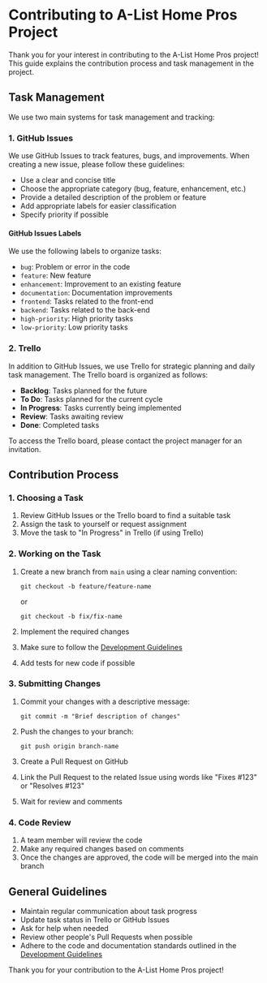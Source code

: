 # Contributing to A-List Home Pros Project

Thank you for your interest in contributing to the A-List Home Pros project! This guide explains the contribution process and task management in the project.

## Task Management

We use two main systems for task management and tracking:

### 1. GitHub Issues

We use GitHub Issues to track features, bugs, and improvements. When creating a new issue, please follow these guidelines:

- Use a clear and concise title
- Choose the appropriate category (bug, feature, enhancement, etc.)
- Provide a detailed description of the problem or feature
- Add appropriate labels for easier classification
- Specify priority if possible

#### GitHub Issues Labels

We use the following labels to organize tasks:

- `bug`: Problem or error in the code
- `feature`: New feature
- `enhancement`: Improvement to an existing feature
- `documentation`: Documentation improvements
- `frontend`: Tasks related to the front-end
- `backend`: Tasks related to the back-end
- `high-priority`: High priority tasks
- `low-priority`: Low priority tasks

### 2. Trello

In addition to GitHub Issues, we use Trello for strategic planning and daily task management. The Trello board is organized as follows:

- **Backlog**: Tasks planned for the future
- **To Do**: Tasks planned for the current cycle
- **In Progress**: Tasks currently being implemented
- **Review**: Tasks awaiting review
- **Done**: Completed tasks

To access the Trello board, please contact the project manager for an invitation.

## Contribution Process

### 1. Choosing a Task

1. Review GitHub Issues or the Trello board to find a suitable task
2. Assign the task to yourself or request assignment
3. Move the task to "In Progress" in Trello (if using Trello)

### 2. Working on the Task

1. Create a new branch from `main` using a clear naming convention:
   ```
   git checkout -b feature/feature-name
   ```
   or
   ```
   git checkout -b fix/fix-name
   ```

2. Implement the required changes
3. Make sure to follow the [Development Guidelines](README.md#📝-development-guidelines)
4. Add tests for new code if possible

### 3. Submitting Changes

1. Commit your changes with a descriptive message:
   ```
   git commit -m "Brief description of changes"
   ```

2. Push the changes to your branch:
   ```
   git push origin branch-name
   ```

3. Create a Pull Request on GitHub
4. Link the Pull Request to the related Issue using words like "Fixes #123" or "Resolves #123"
5. Wait for review and comments

### 4. Code Review

1. A team member will review the code
2. Make any required changes based on comments
3. Once the changes are approved, the code will be merged into the main branch

## General Guidelines

- Maintain regular communication about task progress
- Update task status in Trello or GitHub Issues
- Ask for help when needed
- Review other people's Pull Requests when possible
- Adhere to the code and documentation standards outlined in the [Development Guidelines](README.md#📝-development-guidelines)

Thank you for your contribution to the A-List Home Pros project!
